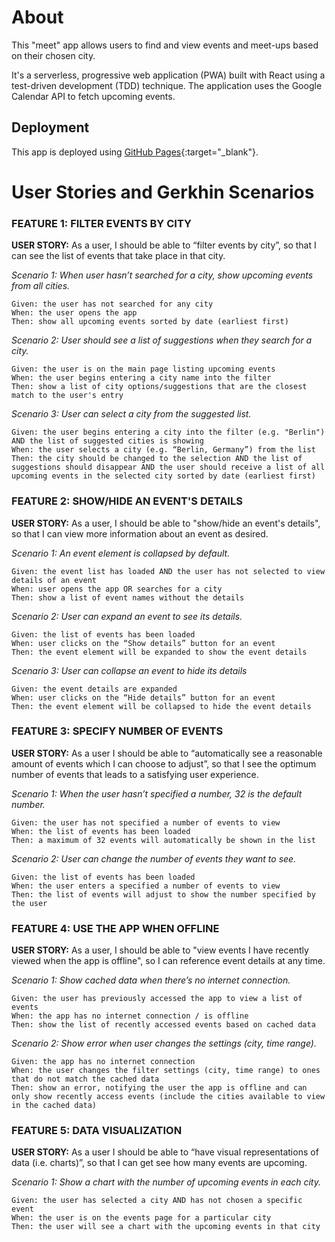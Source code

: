 # About
This "meet" app allows users to find and view events and meet-ups based on their chosen city.

It's a serverless, progressive web application (PWA) built with React using a test-driven development (TDD) technique. The application uses the Google Calendar API to fetch upcoming events.

## Deployment
This app is deployed using [GitHub Pages](https://mthomp35.github.io/meet){:target="_blank"}.

# User Stories and Gerkhin Scenarios

### FEATURE 1: FILTER EVENTS BY CITY
**USER STORY:** As a user, I should be able to “filter events by city”, so that I can see the list of events that take place in that city.

*Scenario 1: When user hasn’t searched for a city, show upcoming events from all cities.*
```
Given: the user has not searched for any city
When: the user opens the app
Then: show all upcoming events sorted by date (earliest first)
```

*Scenario 2: User should see a list of suggestions when they search for a city.*
```
Given: the user is on the main page listing upcoming events
When: the user begins entering a city name into the filter
Then: show a list of city options/suggestions that are the closest match to the user's entry
```

*Scenario 3: User can select a city from the suggested list.*
```
Given: the user begins entering a city into the filter (e.g. "Berlin") AND the list of suggested cities is showing
When: the user selects a city (e.g. “Berlin, Germany”) from the list
Then: the city should be changed to the selection AND the list of suggestions should disappear AND the user should receive a list of all upcoming events in the selected city sorted by date (earliest first)
```

### FEATURE 2: SHOW/HIDE AN EVENT'S DETAILS
**USER STORY:** As a user, I should be able to "show/hide an event's details", so that I can view more information about an event as desired.

*Scenario 1: An event element is collapsed by default.*
```
Given: the event list has loaded AND the user has not selected to view details of an event
When: user opens the app OR searches for a city
Then: show a list of event names without the details
```

*Scenario 2: User can expand an event to see its details.*
```
Given: the list of events has been loaded
When: user clicks on the “Show details” button for an event
Then: the event element will be expanded to show the event details
```

*Scenario 3: User can collapse an event to hide its details*
```
Given: the event details are expanded
When: user clicks on the “Hide details” button for an event
Then: the event element will be collapsed to hide the event details
```

### FEATURE 3: SPECIFY NUMBER OF EVENTS
**USER STORY:** As a user I should be able to “automatically see a reasonable amount of events which I can choose to adjust”, so that I see the optimum number of events that leads to a satisfying user experience.

*Scenario 1: When the user hasn’t specified a number, 32 is the default number.*
```
Given: the user has not specified a number of events to view
When: the list of events has been loaded
Then: a maximum of 32 events will automatically be shown in the list
```

*Scenario 2: User can change the number of events they want to see.*
```
Given: the list of events has been loaded
When: the user enters a specified a number of events to view
Then: the list of events will adjust to show the number specified by the user
```

### FEATURE 4: USE THE APP WHEN OFFLINE
**USER STORY:** As a user, I should be able to "view events I have recently viewed when the app is offline", so I can reference event details at any time.

*Scenario 1: Show cached data when there’s no internet connection.*
```
Given: the user has previously accessed the app to view a list of events
When: the app has no internet connection / is offline
Then: show the list of recently accessed events based on cached data
```

*Scenario 2: Show error when user changes the settings (city, time range).*
```
Given: the app has no internet connection
When: the user changes the filter settings (city, time range) to ones that do not match the cached data
Then: show an error, notifying the user the app is offline and can only show recently access events (include the cities available to view in the cached data)
```

### FEATURE 5: DATA VISUALIZATION
**USER STORY:** As a user I should be able to “have visual representations of data (i.e. charts)”, so that I can get see how many events are upcoming.

*Scenario 1: Show a chart with the number of upcoming events in each city.*
```
Given: the user has selected a city AND has not chosen a specific event
When: the user is on the events page for a particular city
Then: the user will see a chart with the upcoming events in that city
```
